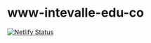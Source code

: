 # www-intevalle-edu-co
[![Netlify Status](https://api.netlify.com/api/v1/badges/d5b6f864-1a25-4beb-beaf-b4a6964d59ef/deploy-status)](https://app.netlify.com/sites/www-intevalle-edu-co/deploys)
